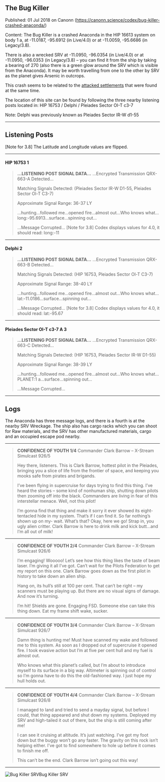 ## The Bug Killer

Published: 01 Jul 2018 on Canonn (https://canonn.science/codex/bug-killer-crashed-anaconda/)

Content: The Bug Killer is a crashed Anaconda in the HIP 16613 system on body 1 a, at -11.0187, -95.6912 (in Live/4.0) or at -11.0059, -95.6686 (in Legacy/3.8).

There is also a wrecked SRV at -11.0950, -96.0354 (in Live/4.0) or at -11.0950, -96.0353 (in Legacy/3.8) – you can find it from the ship by taking a bearing of 270 (also there is a green glow around the SRV which is visible from the Anaconda). It may be worth travelling from one to the other by SRV as the planet gives Arsenic in outcrops.

This crash seems to be related to the [attacked settlements](https://canonn.science/codex/attacked-settlements/) that were found at the same time.

The location of this site can be found by following the three nearby listening posts located in:
HIP 16753 / Delphi  / Pleiades Sector OI-T c3-7

Note: Delphi was previously known as Pleiades Sector IR-W d1-55

* * *

## Listening Posts

[Note for 3.8] The Latitude and Longitude values are flipped.

* * *

#### HIP 16753 1

> 
> **…LISTENING POST SIGNAL DATA…**
> …Encrypted Transmission QRX-663-A Detected…
> 
> Matching Signals Detected: (Pleiades Sector IR-W D1-55, Pleiades Sector Ol-T C3-7)
> 
> Approximate Signal Range: 36-37 LY
> 
> …hunting…followed me…opened fire…almost out…Who knows what…long:-95.6913…surface…spinning out…
> 
> …Message Corrupted…
> [Note for 3.8] Codex displays values for 4.0, it should read: long:-11

* * *

#### Delphi 2

> 
> **…LISTENING POST SIGNAL DATA…**
> …Encrypted Transmission QRX-663-B Detected…
> 
> Matching Signals Detected: (HIP 16753, Pleiades Sector Ol-T C3-7)
> 
> Approximate Signal Range: 38-40 LY
> 
> …hunting…followed me…opened fire…almost out…Who knows what…lat:-11.0186…surface…spinning out…
> 
> …Message Corrupted…
> [Note for 3.8] Codex displays values for 4.0, it should read: lat:-95.67

* * *

#### Pleiades Sector OI-T c3-7 A 3

> 
> **…LISTENING POST SIGNAL DATA…**
> …Encrypted Transmission QRX-663-C Detected…
> 
> Matching Signals Detected: (HIP 16753, Pleiades Sector IR-W D1-55)
> 
> Approximate Signal Range: 38-39 LY
> 
> …hunting…followed me…opened fire…almost out…Who knows what…PLANET:1 a…surface…spinning out…
> 
> …Message Corrupted…

* * *

## Logs

The Anaconda has three message logs, and there is a fourth is at the nearby SRV Wreckage. The ship also has cargo racks which you can shoot for Raw materials, and the SRV has other manufactured materials, cargo and an occupied escape pod nearby.

* * *

> 
> **CONFIDENCE OF YOUTH 1/4**
> Commander Clark Barrow – X-Stream Simulcast 926/5
> 
> Hey there, listeners. This is Clark Barrow, hottest pilot in the Pleiades, bringing you a slice of life from the frontier of space, and keeping you mooks safe from pirates and brigands.
> 
> I’ve been flying in supercruise for days trying to find this thing. I’ve heard the stories – some kind of nonhuman ship, shutting down pilots then zooming off into the black. Commanders are living in fear of this interstellar menace. Well, not this pilot!
> 
> I’m gonna find that thing and make it sorry it ever showed its eight-tentacled hide in my system. That’s if I can find it. So far nothing’s shown up on my- wait. What’s that? Okay, here we go! Strap in, you ugly alien critter. Clark Barrow is here to drink milk and kick butt…and I’m all out of milk!

* * *

> 
> **CONFIDENCE OF YOUTH 2/4**
> Commander Clark Barrow – X-Stream Simulcast 926/6
> 
> I’m engaging! Wooooo! Let’s see how this thing likes the taste of beam laser. I’m giving it all I’ve got. Can’t wait for the Pilots Federation to get my report on this one. Clark Barrow goes down as the first pilot in history to take down an alien ship.
> 
> Hang on, its hull’s still at 100 per cent. That can’t be right – my scanners must be playing up. But there are no visual signs of damage. And now it’s turning.
> 
> I’m hit! Shields are gone. Engaging FSD. Someone else can take this thing down. Eat my frame shift wake, sucker.

* * *

> 
> **CONFIDENCE OF YOUTH 3/4**
> Commander Clark Barrow – X-Stream Simulcast 926/7
> 
> Damn thing is hunting me! Must have scanned my wake and followed me to this system. As soon as I dropped out of supercruise it opened fire. I took evasive action but I’m at five per cent hull and my fuel is almost out.
> 
> Who knows what this planet’s called, but I’m about to introduce myself to its surface in a big way. Altimeter is spinning out of control so I’m gonna have to do this the old-fashioned way. I just hope my hull holds out.

* * *

> 
> **CONFIDENCE OF YOUTH 4/4**
> Commander Clark Barrow – X-Stream Simulcast 926/8
> 
> I managed to land and tried to send a mayday signal, but before I could, that thing appeared and shut down my systems. Deployed my SRV and high-tailed it out of there, but the ship is still coming after me!
> 
> I can see it cruising at altitude. It’s just watching. I’ve got my foot down but the buggy won’t go any faster. The gravity on this rock isn’t helping either. I’ve got to find somewhere to hole up before it comes to finish me off.
> 
> This can’t be the end. Clark Barrow isn’t going out this way!

* * *

![Bug Killer SRV](https://canonn.science/wp-content/uploads/2018/07/Bug-Killer-SRV2-1024x576.png)Bug Killer SRV